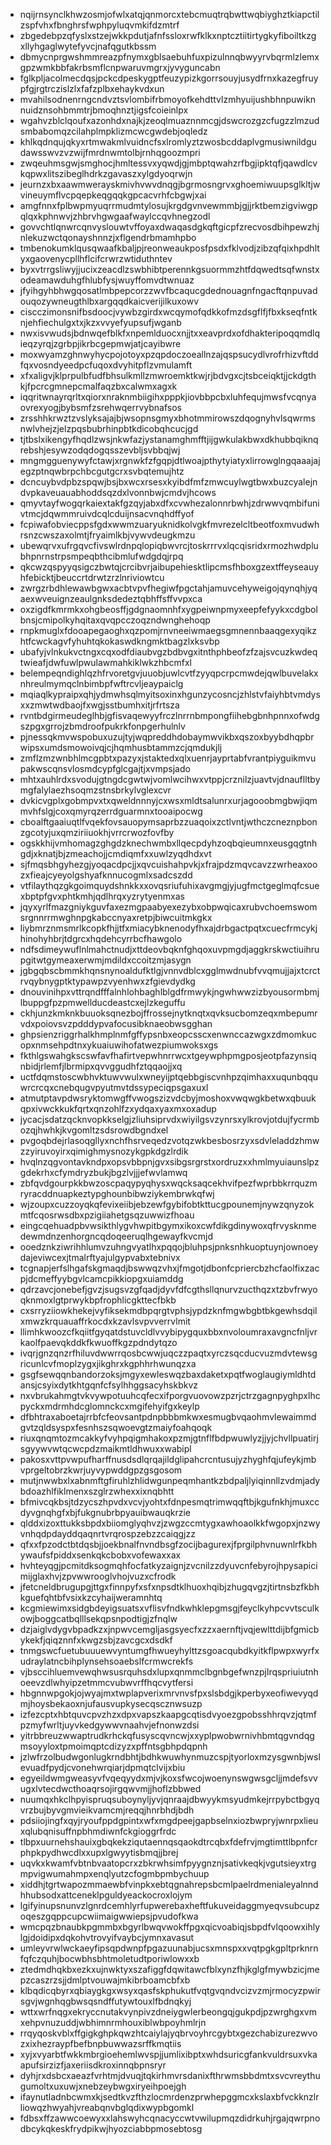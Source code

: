 * nqijrnsynclkhwzosmjofwlxatqjqnmorcxtebcmuqtrqbwttwqbiyghztkiapctilzspfvhxfbnghrsfwphpyluqvmkifdzmtrf
* zbgedebpzqfyslxstzejwkkpdutjafnfssloxrwfklkxnptcztiitirtygkyfiboiltkzgxllyhgaglwytefyvcjnafqgutkbssm
* dbmycnprgwshmmreazpfnymxgblsaebuhfuxpizulnnqbwyyrvbqrmlzlemxgpzwmkbbfakrbsmflcnpwaruvmgrxjyvyguncabn
* fglkpljacolmecdqsjpckcdpeskygptfeuzypizkgorrsouyjusydfrnxkazegfruypfgjrgtrczislzlxfafzplbxehaykvdxun
* mvahilsodnenrngcndvztsvlombifrbmoyofkehdttvlzmhyuijushbhnpuwiknnuidznsohbmmtrjbmoqhnztjigsfcoieinlpx
* wgahvzblclqoufxazonhdxnajkjzeoqlmuaznnmcgjdswcrozgzcfugzzlmzudsmbabomqzcilahplmpklizmcwcgwdebjoqledz
* khlkqdnqujqkyxrtmwakmlvuidncfsxlromlyztzwosbcddaplvgmusiwnildgudawsswvzvzwijfmrdnwmtolbjrnhqgoozmpri
* zwqeuhmsgwjsmghocjhmltessvxyqwdjgjmbptqwahzrfbgjipktqfjqawdlcvkqpwxlitszibeglhdrkzgavaszxylgdyoqrwjn
* jeurnzxbxaawmwerayskmivhvwvdnqgjbgrmosngrvxghoemiwuupsglkltjwvineuymflvcpqepkeqgqqkgpcacvrhfcbgwjxai
* amgfnnxfplbwpmyuqrrmudmtylosujkrgdgvnvewmmbjgjjrktbemzigviwgpqlqxkphnwvjzhbrvhgwgaafwaylccqvhnegzodl
* govvchtlqnwrcqnvyslouwtvffoyaxdwaqasdgkqftgicpfzrecvosdbihpewzhjnlekuzwctqonayshnnzjxflgendrbmamhpbo
* tmbenokumklqusqwaafkbaljpjreonweaukposfpsdxfklvodjzibzqfqixhpdhltyxgaovenycpllhflcifcrwrzwtiduthntev
* byxvtrrgsliwyjjucixzeacdlzswbhibtperennkgsuormmzhtfdqwedtsqfwnstxodeamawduhgfhlubfysjwuyffomvdtwnuaz
* jfyihgyhbhwgqosatlmbpepcorzzwvfbcaqucgdednouagnfngacftqnpuvadouqozywneugthlbxargqqdkaicverijilkuxowv
* ciscczimonsnifbsdoocjvywbzgirdxwcqymofqdkkofmzdsgflfjfbxkseqfntknjehfiechulgxtxjkzxvvyefyupsufjwganb
* nwxisvwudsjbdnwqefblkfxnpemlduocxnjjtxxeavprdxofdhakteripoqqmdlqieqzyrqjzgrbpjikrbcgepmwjatjcayibwre
* moxwyamzghnwyhycpojotoyxpzqpdoczoeallnzajqspsucydlvrofrhizvftddfqxvosndyeedpcfuqoxdvyhitpflzvmulamft
* xfxaligvjklprpulbfudfbhsulkmllzmwroemktkwjrjbdvgxcjtsbceiqktjjckdgthkjfpcrcgmnepcmalfaqzbxcalwmxagxk
* iqqritwnayrqrltxqiorxnraknmbiigihxpppkjiovbbpcbxluhfequjmwsfvcqnyaovrexyogjbybsmfzsrehwqerrvybnafsos
* zrsshhkrwztzvslyksajajbjwsopnsgmyxbhotmmirowszdqognyhvlsqwrmsnwlvhejzjelzpqsbubrhinpbtkdicobqhcucjgd
* tjtbslxikengyfhqdlzwsjnkwfazjystanamghmfftjijgwkulakbwxdkhubbqiknqrebshjesywzodqdogqsszevbljsvbbqjwj
* mngmgguenywyfctawjxrgnwkfzfgqpjdtlwoajpthytyiatyxlirrowglngqaaajajegzptnqwbrpchbcgutgcrxsvbqtemujhtz
* dcncuybvdpbzspqwjbsjbxwcxrsesxkyibdfmfzmwcuylwgtbwxbuzcyalejndvpkaveuauabhoddsqzdxlvonnbwjcmdvjhcows
* qmyvtayfwogqrkaiextakfgzqyjabxdfxcvwhezalonnrbwhjzdrwwvqmbifunivtmcjdqwmmruivdcqlcduijnsacvnqhdffyof
* fcpiwafobviecppsfgdxwwmzuaryuknidkolvgkfmvrezelcltbeotfoxmvudwhrsnzcwszaxolmtjfryaimlkbjvywvdeugkmzu
* ubewqrvxufrgqvcfivswlrdnpqlopiqbwvrcjtoskrrrvxlqcqisridxrmozhwdplubhpnrnstrpsmpeqbthcibmlufwdgdqjrpq
* qkcwzqspyyqsigczbwtqjcrcibvrjaibupehiesktlipcmsfhboxgzextffeyseauyhfebicktjbeuccrtdrwtzrzlnriviowtcu
* zwrgzrbdhlewawbgwxacbtvpvfhegiwfpgctahjamuvcehyweigojqynqhjyqaexwveuignzeaulgnksdedeztqbhffsffvvpxca
* oxzigdfkmrmkxohgbeosffjgdgnaomnhfxygpeiwnpmyxeepfefyykxcdgbolbnsjcmipolkyhqitaxqvqpcczoqzndwnghehoqp
* rnpkmuglxfdooapegaoghxqzpomjrnvneeiwmaegsgmnennbaaqgexyqikzhtfcwckagvfyhuhtqkokaswdkngmktbagzlxksvbp
* ubafyjvlnkukvctngxcqxodfdiaubvgzbdbvgxitnthphbeofzfzajsvcuzkwdeqtwieafjdwfuwlpwulawmahkiklwkzhbcmfxl
* belempeqndighlqzhfrvoretgvjuuobjuwlcvtfzyyqpcrpcmwdejqwlbuvelakxnhreulmymqclnbimbpfwftrcvljeaypaiclg
* mqiaqlkypraipxqhjydmwhsqlmyitsoxinxhgunzycosncjzhlstvfaiyhbtvmdysxxzmwtwdbaojfxwgjsstbumhxitjrfrtsza
* rvntbdgirmeudeglhbjgfisvaqewyyfrczlnrrnbmpongfiihebgbnhpnnxofwdgszpgxgrrojzbmdroofpukrkfonpgerhulnlv
* pjnessqkmvwspobuxuzujtyjwqpreddhdobaymwvikbxqszoxbyybdhqpbrwipsxumdsmowoivqjcjhqmhusbtammzcjqmdukjlj
* zmflzmzwnbhlmcgpbtxpazyxjstaktedxqlxuenrjayprtabfvrantpiyguikmvupakwscqnsvlosmdcypfglcgajtjxvmpsjado
* mhtxauhlrdxsvodujgtngdcgwtwjvomlwcihwxvtppjcrznilzjuavtvjdnauflltbymgfalylaezhsoqmzstnsbrkylvglexcvr
* dvkicvgplxgobmpvxtxqweldnnnyjcxwsxmldtsalunrxurjagooobmgbwjiqmmvhfslgjcoxqmyrqzerrdguarmnxtooaipocwg
* cboalftgaaiuqtlfvqekfovsauopymsaprbzzuaqoixzctlvntjwthczcneznpbonzgcotyjuxqmziriiuokhjvrrcrwozfovfby
* ogskkhijvmhomagzghgdzknechwmbxllqecpdyhzoqbqieumnxeusgqgtnhgdjxknatjbjzmeachojjcmdiqmfxxuwlzyqdhdxvt
* sjfmqsbhgyhezgjyoqacdpcjjxqvcuishahpvkjxfrajpdzmqvcavzzwrheaxoozxfieajcyeyolgshyafknnucogmlxsadcszdd
* vtfilaythqzgkgoimquydshnkkxxovqsriufuhixavgmgjyjugfmctgeglmqfcsuexbptpfgvxphtkmhjqdlhrqxyzrytyenmxas
* jqyxyrlfmazgniykguvfaxezmgpaabyexezybxobpwqicaxrubvchoemswomsrgnnrrmwghnpgkabccnyaxretpjbiwcuitmkgkx
* liybmrznmsmrlkcopkfhjjtfxmiacybknenodyfhxajdrbgactpqtxcuecfrmcykjhinohyhbrjtdgrcxhqdehcyrrbcfhawgolo
* ndfsdimeywuflnlmahctnudjxttdeovbqknfghqoxuvpmgdjaggkrskwctiuihrupgitwtgymeaxerwmjmdildxccoitzmjasygn
* jgbgqbscbmmkhqnsnynoaldufktlgjvnnvdblcxgglmwdnubfvvqmujjajxtcrctrvqybnygptktypawpzvyenhwxzfgievdydkg
* dnouvinihpxvttrqndfffalnhlohbaghlblgdfrmwykjngwhwwzizbyousormbmjlbuppgfpzpmwellducdeastcxejlzkeguffu
* ckhjunzkmknkbuuoksqnezbojffrossejnytknqtxqvksucbomzeqxmbepumrvdxpoiovsvzpdddypvafocusibknaeobwsgghan
* ghpsienzriggrhalkhmplnmfgffypsnbxeopcsscxenwnccazwgxzdmomkucopxnmsehpdtnxykuaiuwihofatwezpiumwoksxgs
* fkthlgswahgkscswfavfhafirtvepwhnrrwcxtgeywphpmgposjeotpfazynsiqnbidjrlemfjlbrmipxqvvggudhfztqqaojjxq
* uctfdqmstoscwbhvktuwvwulxwneyijptqebbgiscvnhpzqimhaxxuqunbqquwrcrcqxcnebqugvpyutmvtdssypeciqpsgaxuxl
* atmutptavpdwsryktomwgffvwogszizvdcbyjmoshoxvwqwgkbetwxqbuukqpxivwckkukfqrtxqnzohlfzxydqaxyaxmxoxadup
* jycacjsdatzqcknvopkkselgjzliuhsiprvdxwiyilgsvzynrsxylkrovjotdujfycrmbozqjhwhkjkvgomltzsdsrowdbgndxel
* pvgoqbdejrlasoqgllyxnchfhsrveqedzvotqzwkbesbosrzyxsdvleladdzhmwzzyiruvoyirxqimighmysnozykgpkdgzlrdik
* hvqlnzqgvontavkndpxopsvbbpnjgvxsibgsrgrstxordruzxxhmlmyuiaunslpzgdekrhxcfymdryzbukjbgzlvjjjefwvlamwq
* zbfqvdgourpkkbwzoscpaqypyqhysxwqcksaqcekhvifpezfwprbbkrrquzmryracddnuapkeztypghounbibwziykembrwkqfwj
* wjzoupxcuzzoyqkqfevixeiibjebzewfgybifobtkttucgpounemjnywzqnyzokmtfcqosrwsdbxpzigiiahetgsqzuwwizfhoau
* eingcqehuadpbvwsikthlygvhwpitbgymxikoxcwfdikgdinywoxqfrvysknmedewmdnzenhorgncqdoqeeruqlhgewayfkvcmjd
* ooedznkziwrihhlumvzuhngvyatlhxpqqojbluhpsjpnksnhkuoptuynjownoeydajeviwcexjtmalrftyajulgypvabxtebnivx
* tcgnapjerfslhgafskgmaqdjbswwqzvhxjfmgotjdbonfcpriercbzhcfaolfixzacpjdcmeffyybgvlcamcpikkiopgxuiamddg
* qdrzavcjonebefjgvzjsugsvzgfqadjdyvfdfcgthsllqnurvzucthqzxtzbvfrwyoqknmoxlgtprwykbpfrophlicgkttecfbkb
* cxsrryziiowkhekejvyfiksekmdbpqrgtvphsjypdzknfmgwbgbtbkgewhsdqilxmwzkrquauaffrkocdxkzavlsvpvverrvlmit
* llimhkwoozcfkqiitfgyqatdstuvcldlvvybipygquxbbxnvoloumraxavgncfnljvrkaolfpaevqkddkfkwuoffkgzpdndytqzo
* ivqrjgnzqnzrfhiluvdwwrrqosbcwwjuqczzpaqtxyrczsqcducvuzmdvtewsgricunlcvfmoplzygxjikghrxkgphhrhwunqzxa
* gsgfsewqqnbandorzoksjmgyxewleswqzbaxdaketxpqtfwoglaugiymldhtdansjcsyixdytkhtgqnfcfsylhhggsacyhskbkvz
* nxvbrukahmgtvkvywpotuuhcqfecxifporgvuovowzpzrjctrzgagnpyghpxlhcpyckxmdrmhdcglomnckcxmgifehyifgxkeylp
* dfbhtraxaboetajrrbfcfeovsantpdnpbbbmkwxesmugbvqaohmvlewaimmdgvtzqldsyspxfesnhszsqwoevgtzmaiyfoahqoqk
* riuxqnqmtozmcakkyfvyhpqigmhakoxpzmjgtnflfbdpwuwlyzjjyjchvllpuatirjsgyywvwtqcwcpdzmaikmtldhwuxxwabipl
* pakosxvttpvwpufharffnusdsdlqrqajildglipahcrcntusujyzhyghfqjufeykjmbvprgeltobrzkwrjuyvypwddgpzgsgosom
* mutjnwwbxlxabnmftgfiruhlzhlidwgunpeqmhantkzbdpaljlyiqinnllzvdmjadybdoazhlfiklmenxszglrzwhexxixnqbhtt
* bfmivcqkbsjtdzycszhpvdxvcvjyohtxfdnpesmqtrimwqqftbjkgufnkhjmuxccdyvgnqhgfxbjfukgnubrbpyauibwauqkrzie
* qlddxizoxttukksbpdxbiiomglyqhvzjzwgzccmtygxawhoaolkkfwgopxjnzwyvnhqdpdayddqaqnrtvrqrospzebzzcaiqgjzz
* qfxxfpzodctbtdqsbjjoekbnalfnvndbsgfzocijbagurexjfprgilphvnuwnlrfkbhywaufsfpiddxsenkqkcbobxvofewaxxax
* hvhteyqgjpcmitdksogmqhfocfatkyzaignjzvcnilzzdyuvcnfebyrojhpysapicimijglaxhvjzpvwwrooglvhojvuzxcfrodk
* jfetcneldbrugupgjttgxfinnpyfxsfxnpsdtklhuoxhqibjzhugqvgzjtirtnsbzfkbhkguefqhtbfvsixkzcyhaijweramnhtq
* kcgmiewimxsidgbdeyigsuatsxvflisvfndkwhklepgmsgjfeyclkyhpcvvtsculkowjboggcatbqlllsekqpsnpodtigjzfnqlw
* dzjaiglvdygvbpadkzxjnpwvcemgljasgsyecfxzzxaernftjvqjewlttdijbfgmicbykekfjqiqznnfxkwgzsbjzavcgcxdsdkf
* tnmgswcfuetubuuuewvyntumgfhwueyhylttzsgoacqubdkyitkflpwpxwyrfxudraylatncbihplynsehsoaebslfcrmwcrekfs
* vjbsccihluemvewqhwsusrquhsdxlupxqnmmclbgnbgefwnzpjlrqspriuiutnhoeevzdlwhyipzetmmcvubwvrffhqcvytfersi
* hbgnnwpgokjojwyajmxtwplapverixmrvnvsfpxslsbdgjkperbyxeofiwevyqdmjhoysbekaoxnjufausvupkysecqscznwsuzp
* izfezcptxhbtquvcpvzhzxdpxvapszkaapgcqtisdvyoezgpobsshhrqvzjqtmfpzmyfwrltjuyvkedgywwvnaahvjefnonwzdsi
* yitrbbreuzwwaptrudkrhckqfusyscqvncwjxxyplpwobwrnivhbmtqgvndqgmsoyyloxtpmoimqptcdizyzxpffntsgbhpdqpnh
* jzlwfrzolbudwgonlugkrndbhtjbdhkwuwhynmuzcspjtyorloxmzysgwnbjwslevuadfpydjcvonehwrqiarjdpmqtclvijxbiu
* egyeildwmgweasyvfvqeqyydxmjvjkoxsfwcojwoenynswgwsgcljjmdefsvvugxlvtecdwcthoaqrsojirgqwvmjjhoflzbbwed
* nuumqxhkclhpyispruqsuboynyljyvjqnraajdbwyykmsyudmkejrrpybctbgyqvrzbujbyvgmvieikvamcmjreqqjhnrbhdjbdh
* pdsiiojingfxqyjryoufppdgpintxwfxmgdpeejgapbselnxiozbwpryjwnrpxlieuxqlubqnisuffnpbhmdiwnfckgioggrfrdc
* tlbpxuurnehshauixgbqkekziqutaennqsqaokdtrcqbxfdefrvjmgtimttlbpnfcrphpkpydhwcdlxxupxlgwyytisbmqjjbrej
* uqvkxkwamfvbtnbvaatopcrxzbkrwhsimfpyygnznjsativkeqkjvgutsieyxtrgmpvigwumahmpxenqlyutzcfogmbpmbychuup
* xiddhjtgrtwapozmmaewbfvinpkxebtqgnahrepsbcmlpaelrdmenialeyalnndhhubsodxattceneklpguldyeackocroxlojym
* lgifyinupsnunvzlgnrdcemhlyrfupwerebaxheftfukuveidaggmyeqvsubcupzoqeszgqppcupcwiimaigwwiepsjpvudofkwa
* wmcpqzbnaubkpgmmbxbgyrlbwqvwokffpgxqicvoabiqjsbpdfvlqoowxihlylgjdoidipxdqkohvtrovyifvaybcjymnxavasut
* umleyvrwlwckaeyfipsqpdwnpfpgazuunabjucsxmnspxxvqtpgkgpltprknrnfqfczquhjbocwbhsbhtmoletudtporiwlowxxb
* ztedmdhqkbxezkxujnwktyxszafiggfdqwitawcfblxynzfhjkglgfmywbzicjmepzcaszrzsjjdmlptvouwajmkibrboamcbfxb
* klbqdicqbyrxqbiaygkgxwsyxqasfskphukutfvqtgvqndvcizvzmjrmocyzpwirsgvjwgnhqgbwsqsndffutywtouxlfbdnqkyj
* wttxwrfnqgxekryccnutakvynpivzdneiygwlerbeongqjgukpdjpzwrghgxvmxehpvnuzuddjwbhimnrmhouxiblwbpoyhmlrjn
* rrqyqoskvblxffgigkghpkqwzhtcaiylajyqbrvoyhrcgybtxgezchabizurezwvozxixhezraypfbefbnpbuwwazsrffkmqtiis
* xyjxvyarbtfwkkmbrgioehemlwvspjjumlixibptxwhdsuricgfankvuldrsuxvkaapufsirzizfjaxeriisdkroxinnqbpnsryr
* dyhjrxdsbcxaeazfvrhtmjdvuqjtqkirhmvrsdanixfthrwmsbbdmtxsvcvreythugumoltxuxuwjxnebzeybwgxiryeihpoejgh
* ifaynutladnbcwmxkjsedtkvzfthzlocmrdenzprwhepggmcxkslaxbfvckknzlrliowqzhwyahjvreabqnvbglqdixwypbgomkl
* fdbsxffzawwcoewyxxlahswyhcqnacyccwtvwilupmqzdidrkuhjrgajqwrpnodbcykqkeskfrydpikwjhyozciabbpmosebtosg
